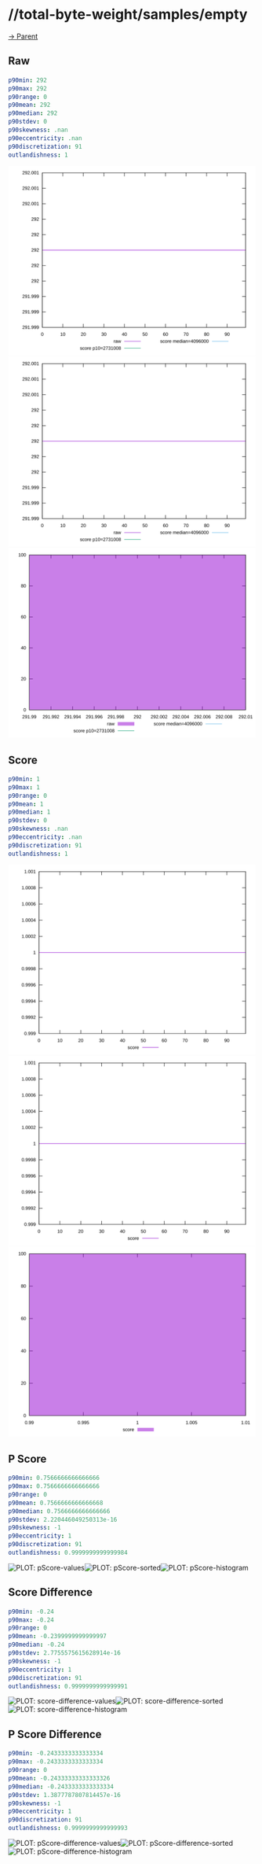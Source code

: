 
# //total-byte-weight/samples/empty

[→ Parent](../..)


## Raw


```yaml
p90min: 292
p90max: 292
p90range: 0
p90mean: 292
p90median: 292
p90stdev: 0
p90skewness: .nan
p90eccentricity: .nan
p90discretization: 91
outlandishness: 1

```

![PLOT: raw-values](./raw/values.svg)![PLOT: raw-sorted](./raw/sorted.svg)![PLOT: raw-histogram](./raw/histogram.svg)
## Score


```yaml
p90min: 1
p90max: 1
p90range: 0
p90mean: 1
p90median: 1
p90stdev: 0
p90skewness: .nan
p90eccentricity: .nan
p90discretization: 91
outlandishness: 1

```

![PLOT: score-values](./score/values.svg)![PLOT: score-sorted](./score/sorted.svg)![PLOT: score-histogram](./score/histogram.svg)
## P Score


```yaml
p90min: 0.7566666666666666
p90max: 0.7566666666666666
p90range: 0
p90mean: 0.7566666666666668
p90median: 0.7566666666666666
p90stdev: 2.220446049250313e-16
p90skewness: -1
p90eccentricity: 1
p90discretization: 91
outlandishness: 0.9999999999999984

```

![PLOT: pScore-values](./pScore/values.svg)![PLOT: pScore-sorted](./pScore/sorted.svg)![PLOT: pScore-histogram](./pScore/histogram.svg)
## Score Difference


```yaml
p90min: -0.24
p90max: -0.24
p90range: 0
p90mean: -0.2399999999999997
p90median: -0.24
p90stdev: 2.7755575615628914e-16
p90skewness: -1
p90eccentricity: 1
p90discretization: 91
outlandishness: 0.9999999999999991

```

![PLOT: score-difference-values](./score-difference/values.svg)![PLOT: score-difference-sorted](./score-difference/sorted.svg)![PLOT: score-difference-histogram](./score-difference/histogram.svg)
## P Score Difference


```yaml
p90min: -0.2433333333333334
p90max: -0.2433333333333334
p90range: 0
p90mean: -0.24333333333333326
p90median: -0.2433333333333334
p90stdev: 1.3877787807814457e-16
p90skewness: -1
p90eccentricity: 1
p90discretization: 91
outlandishness: 0.9999999999999993

```

![PLOT: pScore-difference-values](./pScore-difference/values.svg)![PLOT: pScore-difference-sorted](./pScore-difference/sorted.svg)![PLOT: pScore-difference-histogram](./pScore-difference/histogram.svg)